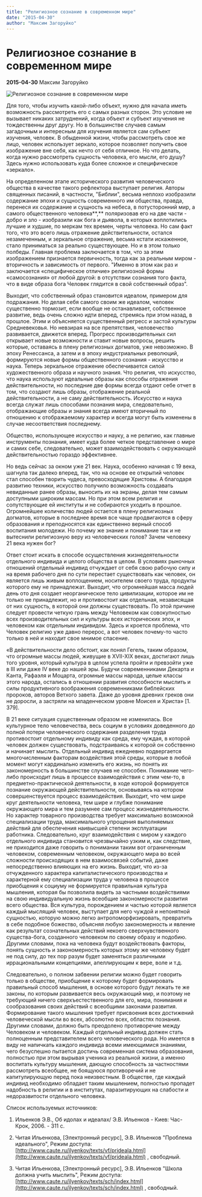 ```yaml
---
title: "Религиозное сознание в современном мире"
date: "2015-04-30"
author: "Максим Загоруйко"
---
```


# Религиозное сознание в современном мире

**2015-04-30** Максим Загоруйко

![Религиозное сознание в современном мире](http://savepic.net/245765.jpg)

Для того, чтобы изучить какой-либо объект, нужно для начала иметь возможность рассмотреть его с самых разных сторон. Это условие не вызывает никаких затруднений, когда объект и субъект изучения не тождественны друг другу. Но в большинстве случаев самым загадочным и интересным для изучения является сам субъект изучения, человек. В обыденной жизни, чтобы рассмотреть свое же лицо, человек использует зеркало, которое позволяет получить свое изображение вне себя, как нечто от себя отличное. Но что делать, когда нужно рассмотреть сущность человека, его мысли, его душу? Здесь нужно использовать куда более сложное и специфическое «зеркало».

На определенном этапе исторического развития человеческого общества в качестве такого рефлектора выступает религия. Авторы священных писаний, в частности, "Библии", весьма неплохо изобразили содержание эпохи и сущность современного им общества, правда, перенеся их содержание и сущность на небеса, в потусторонний мир, а самого общественного человека**,** поляризовав его на две части - добро и зло - изобразили как бога и дьявола, в которых воплотились лучшие и худшие, по меркам тех времен, черты человека. Но сам факт того, что это всего лишь отражение действительности, остался незамеченным, и зеркальное отражение, весьма кстати искаженное, стало приниматься за реально существующее. Но и в этом только полбеды. Главная проблема заключается в том, что за этим изображением признается первичность, тогда как за реальным миром - вторичность и зависимость от первого. "Именно в этом как раз и заключается «специфическое отличие» религиозной формы «самосознания» от любой другой: в отсутствии сознания того факта, что в виде образа бога Человек глядится в свой собственный образ".

Выходит, что собственный образ становится идеалом, примером для подражания. Но делая себя самого своим же идеалом, человек существенно тормозит, если вообще не останавливает, собственное развитие, ведь очень сложно идти вперед, стремясь при этом назад, в прошлое. Этим и объясняется существенный регресс и застой культуры Средневековья. Но невзирая на все препятствия, человечество развивается, движется вперед. Прогресс производительных сил открывает новые возможности и ставит новые вопросы, решить которые, оставаясь в плену религиозных догматов, уже невозможно. В эпоху Ренессанса, а затем и в эпоху индустриальных революций, формируются новые формы общественного сознания - искусство и наука. Теперь зеркальное отражение обеспечивается силой художественного образа и научного знания. Что религия, что искусство, что наука используют идеальные образы как способы отражения действительности, но последние две формы всегда отдают себе отчет в том, что создают лишь образы, отображение реальной действительности, а не саму действительность. Искусство и наука всегда служат лишь способами познания мира, следовательно, отображающие образы и знания всегда имеют вторичный по отношению к отображаемому характер и всегда могут быть изменены в случае несоответствия последнему.

Общество, использующее искусство и науку, а не религию, как главные инструменты познания, имеет куда более четкое представление о мире и самих себе, следовательно, может взаимодействовать с окружающей действительностью гораздо эффективнее.

Но ведь сейчас за окном уже 21 век. Наука, особенно начиная с 19 века, шагнула так далеко вперед, так, что на основе ее открытий человек стал способен творить чудеса, превосходящие Христовы. А благодаря развитию техники, искусство получило возможность создавать невиданные ранее образы, выносить их на экраны, делая тем самым доступными широким массам. Но при этом всем религия и сопутствующие ей институты и не собираются уходить в прошлое. Огромнейшее количество людей остается в плену религиозных догматов, которые в последнее время все чаще продвигаются в сферу образования и преподносятся как единственно верный способ воспитания молодежи. Но почему же знание и понимание так и не вытеснили религиозную веру из человеческих голов? Зачем человеку 21 века нужен бог?

Ответ стоит искать в способе осуществления жизнедеятельности отдельного индивида и целого общества в целом. В условиях рыночных отношений отдельный индивид отчуждает от себя свою рабочую силу и на время рабочего дня по сути перестает существовать как человек, он является лишь живым воплощением, носителем своего труда, продукты которого ему не принадлежат. Выходит, что огромнейшая масса людей день ото дня создает неорганическое тело цивилизации, которое им не только не принадлежит, но и противостоит как отдельная, независящая от них сущность, в которой они должны существовать. По этой причине следует провести четкую грань между Человеком как совокупностью всех производительных сил и культуры всех исторических эпох, и человеком как отдельным индивидом. Здесь и кроется проблема, что Человек религию уже давно перерос, а вот человек почему-то часто только в ней и находит свое мнимое спасение.

«В действительности дело обстоит, как понял Гегель, таким образом, что огромные массы людей, живущие в XVII-XIX веках, достигают лишь того уровня, который культура в целом успела пройти и превзойти уже в III или даже IV веке до нашей эры. Будучи современниками Декарта и Канта, Рафаэля и Моцарта, огромные массы народа, целые классы этого народа, остались в отношении развития способности мыслить и силы продуктивного воображения современниками библейских пророков, авторов Ветхого завета. Даже до уровня древних греков они не доросли, а застряли на младенческом уровне Моисея и Христа» [1. 379].

В 21 веке ситуация существенным образом не изменилась. Все культурное тело человечества, весь социум в условиях доведенного до полной потери человеческого содержания разделения труда противостоит отдельному индивиду как среда, ему чуждая, в которой человек должен существовать, подстраиваясь к которой он собственно и начинает мыслить. Отдельный индивид ежедневно подвергается многочисленным факторам воздействия этой среды, которые в любой момент могут кардинально изменить его жизнь, но понять их закономерность в большинстве случаев не способен. Понимание чего-либо происходит лишь в процессе взаимодействия с этим чем-то, в предметно-практической деятельности, в ходе которой формируется познание окружающей действительности, основываясь на котором совершенствуется процесс взаимодействия. Выходит, что чем шире круг деятельности человека, тем шире и глубже понимание окружающего мира и тем разумнее сам процесс жизнедеятельности. Но характер товарного производства требует максимально возможной специализации труда, максимального упрощения выполняемых действий для обеспечения наивысшей степени эксплуатации работника. Следовательно, круг взаимодействия с миром у каждого отдельного индивида становится чрезвычайно узким и, как следствие, не приходится даже говорить о понимании таким вот ограниченным человеком, современным человеком, окружающего мира во всей сложности происходящих в нем взаимосвязей событий, даже непосредственно влияющих на его жизнь. Выходит, что из-за отчужденного характера капиталистического производства и характерной ему специализации труда у человека в процессе приобщения к социуму не формируется правильная культура мышления, которая бы позволила видеть за частными воздействиями на свою индивидуальную жизнь всеобщие закономерности развития всего общества. Вся культура, порождением и частью которой является каждый мыслящий человек, выступает для него чуждой и непонятной сущностью, которую можно легко антропоморфизировать, превратить в себе подобное божество, объясняя любую закономерность и явление как результат сознательных действий некоего сверхчувственного существа-бога, созданного человеком по своему образу и подобию. Другими словами, пока на человека будут воздействовать факторы, понять сущность и закономерность которых этому же человеку будет не под силу, до тех пор разум будет заменяться различными иррациональными концепциями, апеллирующим к вере, воле и т.д.

Следовательно, о полном забвении религии можно будет говорить только в обществе, приобщение к которому будет формировать правильный способ мышления, в основе которого будут лежать те же законы, по которым развивается весь окружающий мир, и поэтому не требующий ничего сверхъестественного для его, мира, понимания и сообразования своих действий с всеобщими законами развития. Формирование такого мышления требует присвоения всех достижений человеческой мысли во всех, абсолютно всех, областях познания. Другими словами, должно быть преодолено противоречие между Человеком и человеком. Каждый отдельный индивид должен стать полноценным представителем всего человеческого рода. Но имеется в виду не напичкать каждого индивида всеми имеющимися знаниями, чего безуспешно пытается достичь современная система образования, полностью при этом вырывая ученика из реальной жизни, а именно воспитать культуру мышления, дающую способность за частностями рассмотреть всеобщее, не боящуюся противоречий и не капитулирующую перед пока неизвестным. В обществе, где каждый индивид необходимо обладает таким мышлением, полностью пропадет надобность в религии и в институтах, паразитирующих на слабости и недоразвитости отдельного человека.

Список используемых источников:

1. Ильенков Э.В., Об идолах и идеалах/ Э.В. Ильенков - Киев: Час-Крок, 2006. - 311 с.

2. Читая Ильенкова, [Электронный ресурс], Э.В. Ильенков "Проблема идеального", Режим доступа: [http://www.caute.ru/ilyenkov/texts/vf/prideala.html](http://www.caute.ru/ilyenkov/texts/vf/prideala.html) , свободный.

3. Читая Ильенкова, [Электронный ресурс], Э.В. Ильенков "Школа должна учить мыслить", Режим доступа: [http://www.caute.ru/ilyenkov/texts/sch/index.html](http://www.caute.ru/ilyenkov/texts/sch/index.html) , свободный.